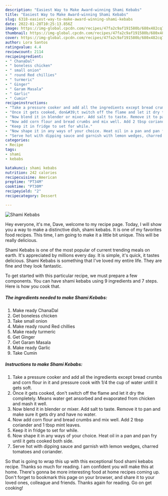 ```yaml
---
description: "Easiest Way to Make Award-winning Shami Kebabs"
title: "Easiest Way to Make Award-winning Shami Kebabs"
slug: 6318-easiest-way-to-make-award-winning-shami-kebabs
date: 2022-01-28T10:25:13.856Z
image: https://img-global.cpcdn.com/recipes/47fa2c9af191580b/680x482cq70/shami-kebabs-recipe-main-photo.jpg
thumbnail: https://img-global.cpcdn.com/recipes/47fa2c9af191580b/680x482cq70/shami-kebabs-recipe-main-photo.jpg
cover: https://img-global.cpcdn.com/recipes/47fa2c9af191580b/680x482cq70/shami-kebabs-recipe-main-photo.jpg
author: Lora Santos
ratingvalue: 4.4
reviewcount: 2114
recipeingredient:
- " ChanaDal"
- " boneless chicken"
- " small onion"
- " round Red chillies"
- " turmeric"
- " Ginger"
- " Garam Masala"
- " Garlic"
- " Cumin"
recipeinstructions:
- "Take a pressure cooker and add all the ingredients except bread crumbs and corn flour in it and pressure cook with 1/4 the cup of water untill it gets soft."
- "Once it gets cooked, don&#39;t switch off the flame and let it dry the completely. Means water get ansorbed and evaporated from chicken and mash it well."
- "Now blend it in blender or mixer. Add salt to taste. Remove it to pan and make sure it gets dry and have no water."
- "Now add corn flour and bread crumbs and mix well. Add 2 tbsp coriander and 1 tbsp mint leaves."
- "Keep it in fridge to set for while."
- "Now shape it in any ways of your choice. Heat oil in a pan and pan fry until it gets cooked both side."
- "Serve hot with dipping sauce and garnish with lemon wedges, charred tomatoes and coriander."
categories:
- Recipe
tags:
- shami
- kebabs

katakunci: shami kebabs 
nutrition: 242 calories
recipecuisine: American
preptime: "PT34M"
cooktime: "PT30M"
recipeyield: "2"
recipecategory: Dessert

---
```



![Shami Kebabs](https://img-global.cpcdn.com/recipes/47fa2c9af191580b/680x482cq70/shami-kebabs-recipe-main-photo.jpg)

Hey everyone, it's me, Dave, welcome to my recipe page. Today, I will show you a way to make a distinctive dish, shami kebabs. It is one of my favorites food recipes. This time, I am going to make it a little bit unique. This will be really delicious.

Shami Kebabs is one of the most popular of current trending meals on earth. It's appreciated by millions every day. It is simple, it's quick, it tastes delicious. Shami Kebabs is something that I've loved my entire life. They are fine and they look fantastic.




To get started with this particular recipe, we must prepare a few components. You can have shami kebabs using 9 ingredients and 7 steps. Here is how you cook that.

<!--inarticleads1-->

##### The ingredients needed to make Shami Kebabs:

1. Make ready  ChanaDal
1. Get  boneless chicken
1. Take  small onion
1. Make ready  round Red chillies
1. Make ready  turmeric
1. Get  Ginger
1. Get  Garam Masala
1. Make ready  Garlic
1. Take  Cumin




<!--inarticleads2-->

##### Instructions to make Shami Kebabs:

1. Take a pressure cooker and add all the ingredients except bread crumbs and corn flour in it and pressure cook with 1/4 the cup of water untill it gets soft.
1. Once it gets cooked, don&#39;t switch off the flame and let it dry the completely. Means water get ansorbed and evaporated from chicken and mash it well.
1. Now blend it in blender or mixer. Add salt to taste. Remove it to pan and make sure it gets dry and have no water.
1. Now add corn flour and bread crumbs and mix well. Add 2 tbsp coriander and 1 tbsp mint leaves.
1. Keep it in fridge to set for while.
1. Now shape it in any ways of your choice. Heat oil in a pan and pan fry until it gets cooked both side.
1. Serve hot with dipping sauce and garnish with lemon wedges, charred tomatoes and coriander.




So that is going to wrap this up with this exceptional food shami kebabs recipe. Thanks so much for reading. I am confident you will make this at home. There's gonna be more interesting food at home recipes coming up. Don't forget to bookmark this page on your browser, and share it to your loved ones, colleague and friends. Thanks again for reading. Go on get cooking!
